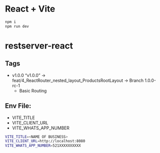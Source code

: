 # React + Vite

```bash
npm i
npm run dev
```

# restserver-react

## Tags 

- v1.0.0 “v1.0.0” -> feat/4_ReactRouter_nested_layout_ProductsRootLayout -> Branch 1.0.0-rc-1
  - Basic Routing

## Env File:
- VITE_TITLE
- VITE_CLIENT_URL
- VITE_WHATS_APP_NUMBER

```bash
VITE_TITLE=<NAME OF BUSINESS>
VITE_CLIENT_URL=http://localhost:8080
VITE_WHATS_APP_NUMBER=521XXXXXXXXXX
```